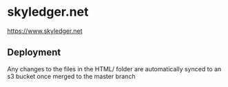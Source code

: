 # skyledger.net

https://www.skyledger.net

## Deployment

Any changes to the files in the HTML/ folder are automatically synced to an s3 bucket once merged to the master branch
